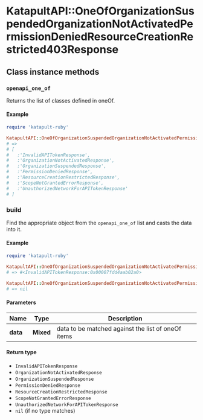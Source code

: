 # KatapultAPI::OneOfOrganizationSuspendedOrganizationNotActivatedPermissionDeniedResourceCreationRestricted403Response

## Class instance methods

### `openapi_one_of`

Returns the list of classes defined in oneOf.

#### Example

```ruby
require 'katapult-ruby'

KatapultAPI::OneOfOrganizationSuspendedOrganizationNotActivatedPermissionDeniedResourceCreationRestricted403Response.openapi_one_of
# =>
# [
#   :'InvalidAPITokenResponse',
#   :'OrganizationNotActivatedResponse',
#   :'OrganizationSuspendedResponse',
#   :'PermissionDeniedResponse',
#   :'ResourceCreationRestrictedResponse',
#   :'ScopeNotGrantedErrorResponse',
#   :'UnauthorizedNetworkForAPITokenResponse'
# ]
```

### build

Find the appropriate object from the `openapi_one_of` list and casts the data into it.

#### Example

```ruby
require 'katapult-ruby'

KatapultAPI::OneOfOrganizationSuspendedOrganizationNotActivatedPermissionDeniedResourceCreationRestricted403Response.build(data)
# => #<InvalidAPITokenResponse:0x00007fdd4aab02a0>

KatapultAPI::OneOfOrganizationSuspendedOrganizationNotActivatedPermissionDeniedResourceCreationRestricted403Response.build(data_that_doesnt_match)
# => nil
```

#### Parameters

| Name | Type | Description |
| ---- | ---- | ----------- |
| **data** | **Mixed** | data to be matched against the list of oneOf items |

#### Return type

- `InvalidAPITokenResponse`
- `OrganizationNotActivatedResponse`
- `OrganizationSuspendedResponse`
- `PermissionDeniedResponse`
- `ResourceCreationRestrictedResponse`
- `ScopeNotGrantedErrorResponse`
- `UnauthorizedNetworkForAPITokenResponse`
- `nil` (if no type matches)

